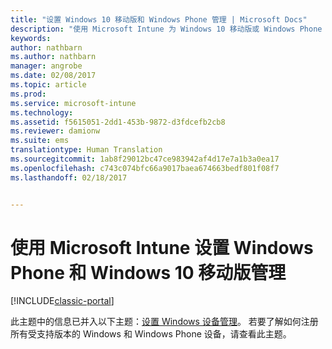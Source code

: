```yaml
---
title: "设置 Windows 10 移动版和 Windows Phone 管理 | Microsoft Docs"
description: "使用 Microsoft Intune 为 Windows 10 移动版或 Windows Phone 设备启用移动设备管理 (MDM)。"
keywords: 
author: nathbarn
ms.author: nathbarn
manager: angrobe
ms.date: 02/08/2017
ms.topic: article
ms.prod: 
ms.service: microsoft-intune
ms.technology: 
ms.assetid: f5615051-2dd1-453b-9872-d3fdcefb2cb8
ms.reviewer: damionw
ms.suite: ems
translationtype: Human Translation
ms.sourcegitcommit: 1ab8f29012bc47ce983942af4d17e7a1b3a0ea17
ms.openlocfilehash: c743c074bfc66a9017baea674663bedf801f08f7
ms.lasthandoff: 02/18/2017


---
```



# <a name="set-up-windows-phone-and-windows-10-mobile-management-with-microsoft-intune"></a>使用 Microsoft Intune 设置 Windows Phone 和 Windows 10 移动版管理

[!INCLUDE[classic-portal](../includes/classic-portal.md)]

此主题中的信息已并入以下主题：[设置 Windows 设备管理](set-up-windows-device-management-with-microsoft-intune.md)。 若要了解如何注册所有受支持版本的 Windows 和 Windows Phone 设备，请查看此主题。
